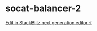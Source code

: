 # socat-balancer-2

[Edit in StackBlitz next generation editor ⚡️](https://stackblitz.com/~/github.com/valenti1234/socat-balancer-2)